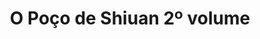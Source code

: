 ---
Numero: 526
title: O Poço de Shiuan 2º volume
Autor: C J Cherryh
Co-autor: 
Ano-de-Publicacao: 2001
Titulo-original: Well of Shiuan
Tradutor: Alexandra Santos Tavares
Co-tradutor: 
Ano-de-edicao: 1978
alias: C-J-Cherryh
Autor2-alias: 
Tradutor1-alias: Alexandra-Santos-Tavares
Tradutor2-alias: 
Titulo-link: 526-O-Poco-de-Shiuan-2-volume
Capa: António Pedro
pags: 184
Capa-link: Antonio-Pedro
---